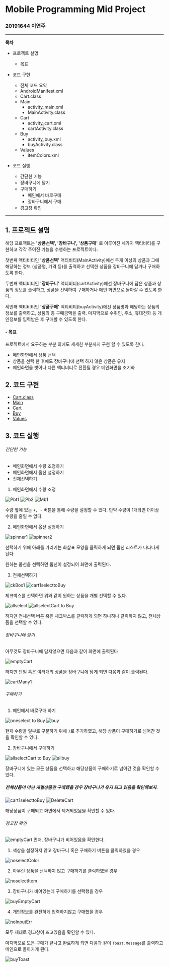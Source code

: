 # Mobile Programming Mid Project

### 20191644 이연주
---

**목차**

- 프로젝트 설명
   - 목표

- 코드 구현
  - 전체 코드 요약
  - AndroidManifest.xml
  - Cart.class
  - Main
    - activity_main.xml
    - MainActivity.class
  - Cart
    - activity_cart.xml
    - cartActivity.class
  - Buy
    - activity_buy.xml
    - buyActivity.class
  - Values
    - itemColors.xml

- 코드 실행
    - 간단한 기능
    - 장바구니에 담기
    - 구매하기
      - 메인에서 바로구매
      - 장바구니에서 구매
    - 경고창 확인

---

## 1. 프로젝트 설명

해당 프로젝트는 **'상품선택', '장바구니', '상품구매'** 로 이루어진 세가지 액티비티를 구현하고 각각 주어진 기능을 수행하는 프로젝트이다.

첫번째 액티비티인 **'상품선택'** 액티비티(MainActivity)에선 두개 이상의 상품과 그에 해당하는 정보 (상품명, 가격 등)를 출력하고 선택한 상품을 장바구니에 담거나 구매하도록 한다.

두번째 액티비티인 **'장바구니'** 액티비티(cartActivity)에선 장바구니에 담은 상품과 상품의 정보를 출력하고, 상품을 선택하여 구매하거나 메인 화면으로 돌아갈 수 있도록 한다.

세번째 액티비티인 **'상품구매'** 액티비티(buyActivity)에선 상품명과 해당하는 상품의 정보를 출력하고, 상품의 총 구매금액을 출력. 마지막으로 수취인, 주소, 휴대전화 등 개인정보를 입력받은 후 구매할 수 있도록 한다.

#### - 목표

프로젝트에서 요구하는 부분 외에도 세세한 부분까지 구현 할 수 있도록 한다.
 * 메인화면에서 상품 선택
 * 상품을 선택 한 후에도 장바구니에 선택 하지 않은 상품은 유지
 * 메인화면을 벗어나 다른 액티비티로 전환될 경우 메인화면을 초기화

## 2. 코드 구현

- [Cart.class](https://github.com/yannJu/AndroidStudioProject/blob/master/midProject/src/Cart.java)
- [Main](https://github.com/yannJu/AndroidStudioProject/tree/master/midProject/src/Main)
- [Cart](https://github.com/yannJu/AndroidStudioProject/tree/master/midProject/src/Cart)
- [Buy](https://github.com/yannJu/AndroidStudioProject/tree/master/midProject/src/Buy)
- [Values]()

## 3. 코드 실행

###### 간단한 기능

- 메인화면에서 수량 조정하기
- 메인화면에서 옵션 설정하기
- 전체선택하기

1. 메인화면에서 수량 조정

![Pbt1](https://github.com/yannJu/AndroidStudioProject/blob/master/resultCapture/Pbt1.PNG)
![Pb2](https://github.com/yannJu/AndroidStudioProject/blob/master/resultCapture/Pbt2.PNG)
![Mb1](https://github.com/yannJu/AndroidStudioProject/blob/master/resultCapture/Mbt1.PNG)

수량 옆에 있는 `+, -` 버튼을 통해 수량을 설정할 수 있다.
만약 수량이 1개라면 더이상 수량을 줄일 수 없다.

2. 메인화면에서 옵션 설정하기

![spinner1](https://github.com/yannJu/AndroidStudioProject/blob/master/resultCapture/spinner1.PNG)
![spinner2](https://github.com/yannJu/AndroidStudioProject/blob/master/resultCapture/spinner2.PNG)

선택하기 위해 아래를 가리키는 화살표 모양을 클릭하게 되면 옵션 리스트가 나타나게 된다.

원하는 옵션을 선택하면 옵션이 설정되어 화면에 출력된다.

3. 전체선택하기

![ckBox1](https://github.com/yannJu/AndroidStudioProject/blob/master/resultCapture/ckbox1.PNG)
![cart1selecttoBuy](https://github.com/yannJu/AndroidStudioProject/blob/master/resultCapture/cart1selecttoBuy.PNG)

체크박스를 선택하면 위와 같이 원하는 상품을 개별 선택할 수 있다.

![allselect](https://github.com/yannJu/AndroidStudioProject/blob/master/resultCapture/allselect.PNG)
![allselectCart to Buy](https://github.com/yannJu/AndroidStudioProject/blob/master/resultCapture/allselectCart%20to%20Buy.PNG)

하지만 전체선택 버튼 혹은 체크박스를 클릭하게 되면 하나하나 클릭하지 않고, 전체상품을 선택할 수 있다.

###### 장바구니에 담기

아무것도 장바구니에 담지않으면 다음과 같이 화면에 출력된다

![emptyCart](https://github.com/yannJu/AndroidStudioProject/blob/master/resultCapture/emptyCart.PNG)

하지만 단일 혹은 여러개의 상품을 장바구니에 담게 되면 다음과 같이 출력된다.

![cartMany1](https://github.com/yannJu/AndroidStudioProject/blob/master/resultCapture/cartMany1.PNG)

###### 구매하기

1. 메인에서 바로구매 하기

![oneselect to Buy](https://github.com/yannJu/AndroidStudioProject/blob/master/resultCapture/oneselect%20to%20Buy.PNG)
![buy](https://github.com/yannJu/AndroidStudioProject/blob/master/resultCapture/buy.PNG)

현재 수량을 일부로 구분하기 위해 `7`로 추가하였고, 해당 상품이 구매하기로 넘어간 것을 확인할 수 있다.

2. 장바구니에서 구매하기

![allselectCart to Buy](https://github.com/yannJu/AndroidStudioProject/blob/master/resultCapture/allselectCart%20to%20Buy.PNG)
![allbuy](https://github.com/yannJu/AndroidStudioProject/blob/master/resultCapture/allbuy.PNG)

장바구니에 있는 모든 상품을 선택하고 해당상품이 구매하기로 넘어간 것을 확인할 수 있다.

 ##### *전체상품이 아닌 개별상품만 구매했을 경우 장바구니가 유지 되고 있음을 확인해보자.*

 ![cart1selecttoBuy](https://github.com/yannJu/AndroidStudioProject/blob/master/resultCapture/cart1selecttoBuy.PNG)
 ![DeleteCart](https://github.com/yannJu/AndroidStudioProject/blob/master/resultCapture/DeleteCart.PNG)

해당상품이 구매되고 화면에서 제거되었음을 확인할 수 있다.

###### 경고창 확인

![emptyCart](https://github.com/yannJu/AndroidStudioProject/blob/master/resultCapture/emptyCart.PNG)
먼저, 장바구니가 비어있음을 확인한다.

1. 색상을 설정하지 않고 장바구니 혹은 구매하기 버튼을 클릭하였을 경우

![noselectColor](https://github.com/yannJu/AndroidStudioProject/blob/master/resultCapture/noselectColor.PNG)

2. 아무런 상품을 선택하지 않고 구매하기를 클릭하였을 경우

![noselectItem](https://github.com/yannJu/AndroidStudioProject/blob/master/resultCapture/noselectItem.PNG)

3. 장바구니가 비어있는데 구매하기를 선택했을 경우

![buyEmptyCart](https://github.com/yannJu/AndroidStudioProject/blob/master/resultCapture/buyEmptyCart.PNG)

4. 개인정보를 완전하게 입력하지않고 구매했을 경우

![noInputErr](https://github.com/yannJu/AndroidStudioProject/blob/master/resultCapture/noInputErr.PNG)

모두 제대로 경고창이 뜨고있음을 확인할 수 있다.

마지막으로 모든 구매가 끝나고 완료하게 되면 다음과 같이 `Toast.Message`를 출력하고 메인으로 돌아가게 된다.

![buyToast](https://github.com/yannJu/AndroidStudioProject/blob/master/resultCapture/buyToast.PNG)
